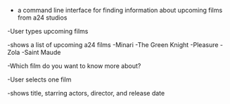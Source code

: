 - a command line interface for finding information about upcoming films from a24 studios

-User types upcoming films

-shows a list of upcoming a24 films
    -Minari
    -The Green Knight
    -Pleasure
    -Zola
    -Saint Maude

-Which film do you want to know more about?

-User selects one film

-shows title, starring actors, director, and release date
